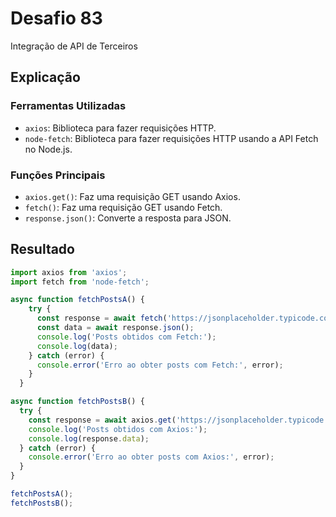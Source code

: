 # Desafio 83

Integração de API de Terceiros

## Explicação

### Ferramentas Utilizadas

- `axios`: Biblioteca para fazer requisições HTTP.
- `node-fetch`: Biblioteca para fazer requisições HTTP usando a API Fetch no Node.js.

### Funções Principais

- `axios.get()`: Faz uma requisição GET usando Axios.
- `fetch()`: Faz uma requisição GET usando Fetch.
- `response.json()`: Converte a resposta para JSON.

## Resultado

```js
import axios from 'axios';
import fetch from 'node-fetch';

async function fetchPostsA() {
    try {
      const response = await fetch('https://jsonplaceholder.typicode.com/posts');
      const data = await response.json();
      console.log('Posts obtidos com Fetch:');
      console.log(data);
    } catch (error) {
      console.error('Erro ao obter posts com Fetch:', error);
    }
  }

async function fetchPostsB() {
  try {
    const response = await axios.get('https://jsonplaceholder.typicode.com/posts');
    console.log('Posts obtidos com Axios:');
    console.log(response.data);
  } catch (error) {
    console.error('Erro ao obter posts com Axios:', error);
  }
}

fetchPostsA();
fetchPostsB();
```